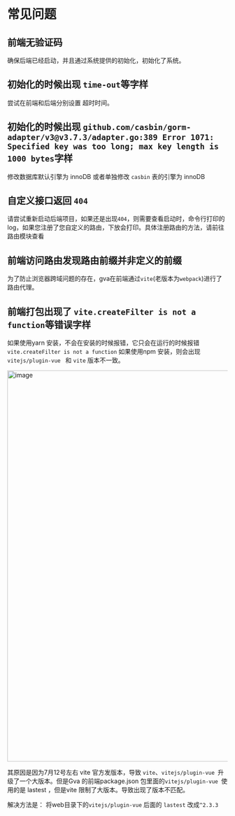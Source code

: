 # 常见问题

## 前端无验证码
 确保后端已经启动，并且通过系统提供的初始化，初始化了系统。

## 初始化的时候出现 `time-out`等字样
 尝试在前端和后端分别设置 超时时间。

## 初始化的时候出现 `github.com/casbin/gorm-adapter/v3@v3.7.3/adapter.go:389 Error 1071: Specified key was too long; max key length is 1000 bytes`字样
修改数据库默认引擎为 innoDB 或者单独修改 `casbin` 表的引擎为 innoDB

## 自定义接口返回 `404`
请尝试重新启动后端项目，如果还是出现`404`，则需要查看启动时，命令行打印的log，如果您注册了您自定义的路由，下放会打印。具体注册路由的方法，请前往路由模块查看

## 前端访问路由发现路由前缀并非定义的前缀
为了防止浏览器跨域问题的存在，gva在前端通过`vite`(老版本为`webpack`)进行了路由代理。

## 前端打包出现了 `vite.createFilter is not a function`等错误字样
如果使用yarn 安装，不会在安装的时候报错，它只会在运行的时候报错` vite.createFilter is not a function`
如果使用npm 安装，则会出现 `vitejs/plugin-vue ` 和 `vite` 版本不一致。

<img width="895" alt="image" src="https://user-images.githubusercontent.com/56402715/179184409-a3eafab6-52b5-48f1-8e99-c94efb7c016d.png">



其原因是因为7月12号左右 vite 官方发版本，导致 `vite`、`vitejs/plugin-vue `升级了一个大版本。但是Gva 的前端package.json 包里面的`vitejs/plugin-vue `使用的是 lastest ，但是vite 限制了大版本。导致出现了版本不匹配。

解决方法是： 将web目录下的`vitejs/plugin-vue` 后面的 `lastest` 改成`^2.3.3`
